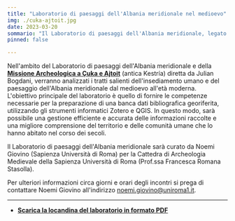 ```yaml
---
title: "Laboratorio di paesaggi dell'Albania meridionale nel medioevo"
img: ./cuka-ajtoit.jpg
date: 2023-03-20
sommario: "Il Laboratorio di paesaggi dell'Albania meridionale, legato alla “missione archeologica a Çuka e Ajtoit (antica Kestría)” diretta da Julian Bogdani, analizza l'insediamento umano e il paesaggio dell'Albania meridionale dal medioevo all'età moderna. Il laboratorio si focalizza sulla preparazione di una banca dati bibliografica georiferita, utilizzando Zotero e QGIS, per una migliore comprensione del territorio e delle comunità umane che lo hanno abitato. Il progetto è curato dalla Cattedra di Archeologia Medievale della Sapienza Università di Roma, sotto la guida della Prof.ssa Francesca Romana Stasolla."
pinned: false

---
```



Nell'ambito del Laboratorio di paesaggi dell'Albania meridionale e della [**Missione Archeologica a Çuka e Ajtoit**](../../ricerca/missione-archeologica-sapienza-a-cuka-e-ajtoit-albania/) (antica Kestría) diretta da Julian Bogdani, verranno analizzati i tratti salienti dell'insediamento umano e del paesaggio dell'Albania meridionale dal medioevo all'età moderna. L'obiettivo principale del laboratorio è quello di fornire le competenze necessarie per la preparazione di una banca dati bibliografica georiferita, utilizzando gli strumenti informatici Zotero e QGIS. In questo modo, sarà possibile una gestione efficiente e accurata delle informazioni raccolte e una migliore comprensione del territorio e delle comunità umane che lo hanno abitato nel corso dei secoli.  

Il Laboratorio di paesaggi dell'Albania meridionale sarà curato da Noemi Giovino (Sapienza Università di Roma) per la Cattedra di Archeologia Medievale della Sapienza Università di Roma (Prof.ssa Francesca Romana Stasolla).  

Per ulteriori informazioni circa giorni e orari degli incontri si prega di contattare Noemi Giovino all'indirizzo [noemi.giovino@uniroma1.it](noemi.giovino@uniroma1.it).

---

- [**Scarica la locandina del laboratorio in formato PDF**](./locandina-paesaggi-albania-meridionale.jpg)



